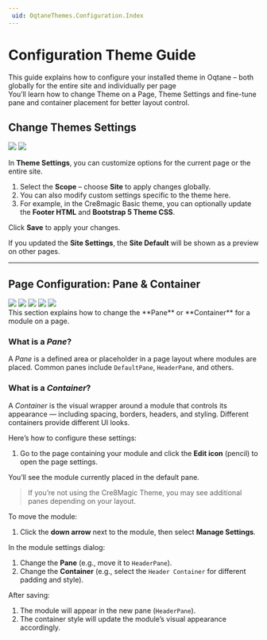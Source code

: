 ```yaml
---
 uid: OqtaneThemes.Configuration.Index
---
```

# Configuration Theme Guide

This guide explains how to configure your installed theme in Oqtane – both globally for the entire site and individually per page  
You’ll learn how to change Theme on a Page, Theme Settings and fine-tune pane and container placement for better layout control.

## Change Themes Settings

<div gallery="gallery02">
  <img src="./assets/oqtane-setting-theme_3.webp" data-caption="Open Theme Settings">
  <img src="./assets/oqtane-setting-theme_4.webp" data-caption="Preview the changes">
</div>

In **Theme Settings**, you can customize options for the current page or the entire site.

1. Select the **Scope** – choose **Site** to apply changes globally.  
2. You can also modify custom settings specific to the theme here.  
3. For example, in the Cre8magic Basic theme, you can optionally update the **Footer HTML** and **Bootstrap 5 Theme CSS**.

Click **Save** to apply your changes.

If you updated the **Site Settings**, the **Site Default** will be shown as a preview on other pages.

---

## Page Configuration: Pane & Container

<div gallery="gallery03">
  <img src="./assets/oqtane-setting-page-theme_1.webp" data-caption="Open the page and enter edit mode">
  <img src="./assets/oqtane-setting-page-theme_2.webp" data-caption="Open module dropdown and select Manage Settings">
  <img src="./assets/oqtane-setting-page-theme_3.webp" data-caption="Change Pane and Container settings">
  <img src="./assets/oqtane-setting-page-theme_4.webp" data-caption="See the Changes">
  <img src="./assets/oqtane-setting-page-theme_5.webp" data-caption="After saving, module appears in new pane with new container style">
</div>
This section explains how to change the **Pane** or **Container** for a module on a page.

### What is a *Pane*?

A *Pane* is a defined area or placeholder in a page layout where modules are placed. Common panes include `DefaultPane`, `HeaderPane`, and others.

### What is a *Container*?

A *Container* is the visual wrapper around a module that controls its appearance — including spacing, borders, headers, and styling. Different containers provide different UI looks.

Here’s how to configure these settings:

1. Go to the page containing your module and click the **Edit icon** (pencil) to open the page settings.

You’ll see the module currently placed in the default pane.  
> If you’re not using the Cre8Magic Theme, you may see additional panes depending on your layout.

To move the module:

1. Click the **down arrow** next to the module, then select **Manage Settings**.

In the module settings dialog:

1. Change the **Pane** (e.g., move it to `HeaderPane`).  
2. Change the **Container** (e.g., select the `Header Container` for different padding and style).

After saving:

1. The module will appear in the new pane (`HeaderPane`).  
2. The container style will update the module’s visual appearance accordingly.